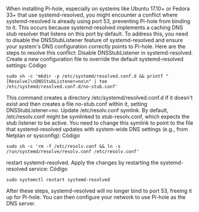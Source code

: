 When installing Pi-hole, especially on systems like Ubuntu 17.10+ or Fedora 33+ that use systemd-resolved, you might encounter a conflict where systemd-resolved is already using port 53, preventing Pi-hole from binding to it. This occurs because systemd-resolved implements a caching DNS stub resolver that listens on this port by default.
To address this, you need to disable the DNSStubListener feature of systemd-resolved and ensure your system's DNS configuration correctly points to Pi-hole.
Here are the steps to resolve this conflict: Disable DNSStubListener in systemd-resolved.
Create a new configuration file to override the default systemd-resolved settings:
Código

    sudo sh -c 'mkdir -p /etc/systemd/resolved.conf.d && printf "[Resolve]\nDNSStubListener=no\n" | tee /etc/systemd/resolved.conf.d/no-stub.conf'

This command creates a directory /etc/systemd/resolved.conf.d if it doesn't exist and then creates a file no-stub.conf within it, setting DNSStubListener=no. Update /etc/resolv.conf symlink.
By default, /etc/resolv.conf might be symlinked to stub-resolv.conf, which expects the stub listener to be active. You need to change this symlink to point to the file that systemd-resolved updates with system-wide DNS settings (e.g., from Netplan or sysconfig):
Código

    sudo sh -c 'rm -f /etc/resolv.conf && ln -s /run/systemd/resolve/resolv.conf /etc/resolv.conf'

restart systemd-resolved.
Apply the changes by restarting the systemd-resolved service:
Código

    sudo systemctl restart systemd-resolved
    
After these steps, systemd-resolved will no longer bind to port 53, freeing it up for Pi-hole. You can then configure your network to use Pi-hole as the DNS server.